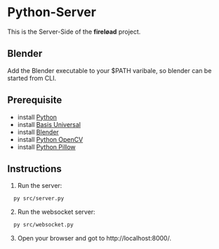 # Python-Server

This is the Server-Side of the **fireløad** project.

## Blender

Add the Blender executable to your $PATH varibale, so blender can be started from CLI.

## Prerequisite
- install [Python](https://www.python.org/downloads/) 
- install [Basis Universal](https://github.com/BinomialLLC/basis_universal)
- install [Blender](https://www.blender.org/)
- install [Python OpenCV](https://pypi.org/project/opencv-python/)
- install [Python Pillow](https://pypi.org/project/Pillow/)

## Instructions

1. Run the server: 
```bash
  py src/server.py
```

2. Run the websocket server:
```bash
  py src/websocket.py
```

3. Open your browser and got to http://localhost:8000/.